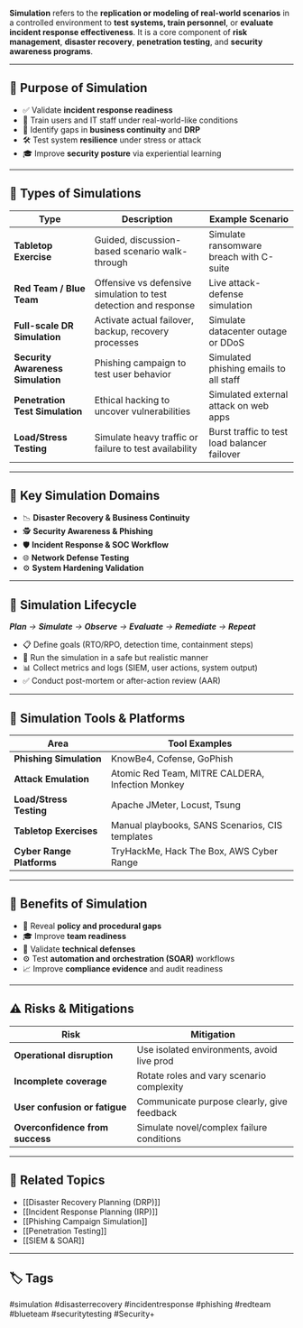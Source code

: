 **Simulation** refers to the **replication or modeling of real-world scenarios** in a controlled environment to **test systems, train personnel**, or **evaluate incident response effectiveness**. It is a core component of **risk management**, **disaster recovery**, **penetration testing**, and **security awareness programs**.

---

## 🎯 Purpose of Simulation

- ✅ Validate **incident response readiness**
- 🧠 Train users and IT staff under real-world-like conditions
- 🚨 Identify gaps in **business continuity** and **DRP**
- 🛠 Test system **resilience** under stress or attack
- 🎓 Improve **security posture** via experiential learning

---

## 🧱 Types of Simulations

| Type                      | Description                                                             | Example Scenario                          |
|---------------------------|--------------------------------------------------------------------------|-------------------------------------------|
| **Tabletop Exercise**     | Guided, discussion-based scenario walk-through                          | Simulate ransomware breach with C-suite   |
| **Red Team / Blue Team**  | Offensive vs defensive simulation to test detection and response         | Live attack-defense simulation            |
| **Full-scale DR Simulation** | Activate actual failover, backup, recovery processes                  | Simulate datacenter outage or DDoS        |
| **Security Awareness Simulation** | Phishing campaign to test user behavior                          | Simulated phishing emails to all staff    |
| **Penetration Test Simulation** | Ethical hacking to uncover vulnerabilities                        | Simulated external attack on web apps     |
| **Load/Stress Testing**   | Simulate heavy traffic or failure to test availability                   | Burst traffic to test load balancer failover |

---

## 🔐 Key Simulation Domains

- 📉 **Disaster Recovery & Business Continuity**
- 🕵️ **Security Awareness & Phishing**
- 🛡️ **Incident Response & SOC Workflow**
- 🌐 **Network Defense Testing**
- ⚙️ **System Hardening Validation**

---

## 🔁 Simulation Lifecycle

***Plan*** *→* ***Simulate*** *→* ***Observe*** *→* ***Evaluate*** *→* ***Remediate*** *→* ***Repeat***

- 📋 Define goals (RTO/RPO, detection time, containment steps)
- 🧪 Run the simulation in a safe but realistic manner
- 📊 Collect metrics and logs (SIEM, user actions, system output)
- ✅ Conduct post-mortem or after-action review (AAR)

---

## 🧰 Simulation Tools & Platforms

|Area|Tool Examples|
|---|---|
|**Phishing Simulation**|KnowBe4, Cofense, GoPhish|
|**Attack Emulation**|Atomic Red Team, MITRE CALDERA, Infection Monkey|
|**Load/Stress Testing**|Apache JMeter, Locust, Tsung|
|**Tabletop Exercises**|Manual playbooks, SANS Scenarios, CIS templates|
|**Cyber Range Platforms**|TryHackMe, Hack The Box, AWS Cyber Range|

---

## 🧠 Benefits of Simulation

- 🚨 Reveal **policy and procedural gaps**
- 🎓 Improve **team readiness**
- 🔐 Validate **technical defenses**
- ⚙️ Test **automation and orchestration (SOAR)** workflows
- 📈 Improve **compliance evidence** and audit readiness

---

## ⚠️ Risks & Mitigations

|Risk|Mitigation|
|---|---|
|**Operational disruption**|Use isolated environments, avoid live prod|
|**Incomplete coverage**|Rotate roles and vary scenario complexity|
|**User confusion or fatigue**|Communicate purpose clearly, give feedback|
|**Overconfidence from success**|Simulate novel/complex failure conditions|

---

## 📎 Related Topics

- [[Disaster Recovery Planning (DRP)]]
- [[Incident Response Planning (IRP)]]
- [[Phishing Campaign Simulation]]
- [[Penetration Testing]]
- [[SIEM & SOAR]]

---

## 🏷 Tags

#simulation #disasterrecovery #incidentresponse #phishing #redteam #blueteam #securitytesting #Security+
